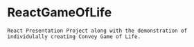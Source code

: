 # ReactGameOfLife
    React Presentation Project along with the demonstration of individulally creating Convey Game of Life.
